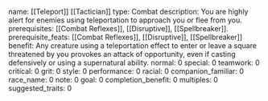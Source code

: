name: [[Teleport]] [[Tactician]]
type: Combat
description: You are highly alert for enemies using teleportation to approach you or flee from you.
prerequisites: [[Combat Reflexes]], [[Disruptive]], [[Spellbreaker]].
prerequisite_feats: [[Combat Reflexes]], [[Disruptive]], [[Spellbreaker]]
benefit: Any creature using a teleportation effect to enter or leave a square threatened by you provokes an attack of opportunity, even if casting defensively or using a supernatural ability.
normal: 0
special: 0
teamwork: 0
critical: 0
grit: 0
style: 0
performance: 0
racial: 0
companion_familiar: 0
race_name: 0
note: 0
goal: 0
completion_benefit: 0
multiples: 0
suggested_traits: 0
